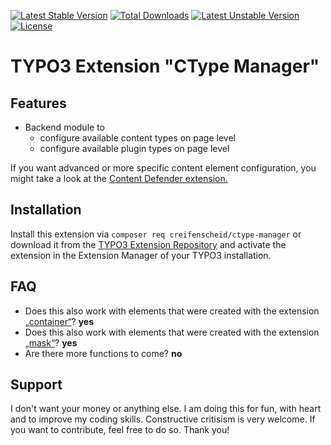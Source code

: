 [![Latest Stable Version](http://poser.pugx.org/creifenscheid/ctype-manager/v)](https://packagist.org/packages/creifenscheid/ctype-manager) [![Total Downloads](http://poser.pugx.org/creifenscheid/ctype-manager/downloads)](https://packagist.org/packages/creifenscheid/ctype-manager) [![Latest Unstable Version](http://poser.pugx.org/creifenscheid/ctype-manager/v/unstable)](https://packagist.org/packages/creifenscheid/ctype-manager) [![License](http://poser.pugx.org/creifenscheid/ctype-manager/license)](https://packagist.org/packages/creifenscheid/ctype-manager)

# TYPO3 Extension "CType Manager"

## Features
- Backend module to
  - configure available content types on page level
  - configure available plugin types on page level

If you want advanced or more specific content element configuration, you might take a look at the [Content Defender extension.](https://extensions.typo3.org/extension/content_defender)

## Installation

Install this extension via `composer req creifenscheid/ctype-manager` or download it from the [TYPO3 Extension Repository](https://extensions.typo3.org/extension/ctype_manager/) and activate
the extension in the Extension Manager of your TYPO3 installation.

## FAQ
- Does this also work with elements that were created with the extension [„container“](https://extensions.typo3.org/extension/container)?
**yes**
-  Does this also work with elements that were created with the extension [„mask“](https://extensions.typo3.org/extension/mask)?
**yes**
- Are there more functions to come?
**no** 
  

## Support
I don't want your money or anything else.
I am doing this for fun, with heart and to improve my coding skills.
Constructive critisism is very welcome.
If you want to contribute, feel free to do so.
Thank you!
